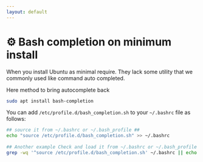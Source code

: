 ```yaml
---
layout: default
---
```

# :gear: Bash completion on minimum install

When you install Ubuntu as minimal require. They lack some utility that we commonly used like command auto completed.

Here method to bring autocomplete back
```sh
sudo apt install bash-completion
```

You can add `/etc/profile.d/bash_completion.sh` to your `~/.bashrc` file as follows: 
```bash
## source it from ~/.bashrc or ~/.bash_profile ##
echo "source /etc/profile.d/bash_completion.sh" >> ~/.bashrc
 
## Another example Check and load it from ~/.bashrc or ~/.bash_profile ##
grep -wq '^source /etc/profile.d/bash_completion.sh' ~/.bashrc || echo 'source /etc/profile.d/bash_completion.sh'>>~/.bashrc
```
